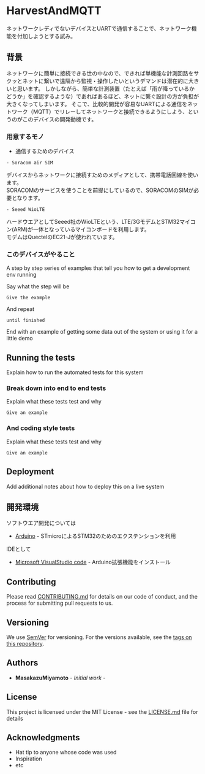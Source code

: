 # HarvestAndMQTT

ネットワークレディでないデバイスとUARTで通信することで、ネットワーク機能を付加しようとする試み。

## 背景

ネットワークに簡単に接続できる世の中なので、できれば単機能な計測回路をサクッとネットに繋いで遠隔から監視・操作したいというデマンドは潜在的に大きいと思います。
しかしながら、簡単な計測装置（たとえば「雨が降っているかどうか」を確認するような）であればあるほど、ネットに繋ぐ設計の方が負担が大きくなってしまいます。
そこで、比較的開発が容易なUARTによる通信をネットワーク（MQTT）でリレーしてネットワークと接続できるようにしよう、というのがこのデバイスの開発動機です。

### 用意するモノ

- 通信するためのデバイス
```
- Soracom air SIM
```
デバイスからネットワークに接続すためのメディアとして、携帯電話回線を使います。\
SORACOMのサービスを使うことを前提にしているので、SORACOMのSIMが必要となります。

```
- Seeed WioLTE
```
ハードウエアとしてSeeed社のWioLTEという、LTE/3GモデムとSTM32マイコン(ARM)が一体となっているマイコンボードを利用します。\
モデムはQuectelのEC21-Jが使われています。

### このデバイスがやること

A step by step series of examples that tell you how to get a development env running

Say what the step will be

```
Give the example
```

And repeat

```
until finished
```

End with an example of getting some data out of the system or using it for a little demo

## Running the tests

Explain how to run the automated tests for this system

### Break down into end to end tests

Explain what these tests test and why

```
Give an example
```

### And coding style tests

Explain what these tests test and why

```
Give an example
```

## Deployment

Add additional notes about how to deploy this on a live system

## 開発環境
ソフトウエア開発については
* [Arduino](https://www.arduino.cc/) - STmicroによるSTM32のためのエクステンションを利用

IDEとして
* [Microsoft VisualStudio code](https://azure.microsoft.com/ja-jp/products/visual-studio-code/) - Arduino拡張機能をインストール

## Contributing

Please read [CONTRIBUTING.md](https://gist.github.com/PurpleBooth/b24679402957c63ec426) for details on our code of conduct, and the process for submitting pull requests to us.

## Versioning

We use [SemVer](http://semver.org/) for versioning. For the versions available, see the [tags on this repository](https://github.com/your/project/tags). 

## Authors

* **MasakazuMiyamoto** - *Initial work* - 

## License

This project is licensed under the MIT License - see the [LICENSE.md](LICENSE.md) file for details

## Acknowledgments

* Hat tip to anyone whose code was used
* Inspiration
* etc
